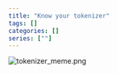 ```yaml
---
title: "Know your tokenizer"
tags: []
categories: []
series: [""]
---
```


![tokenizer_meme.png](attachments/tokenizer_meme.png)


